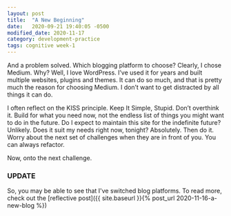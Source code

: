 ```yaml
---
layout: post
title:  "A New Beginning"
date:   2020-09-21 19:40:05 -0500
modified_date: 2020-11-17
category: development-practice
tags: cognitive week-1
---
```


And a problem solved. Which blogging platform to choose? Clearly, I chose Medium. Why? Well, I love WordPress. I’ve used it for years and built multiple websites, plugins and themes. It can do so much, and that is pretty much the reason for choosing Medium. I don’t want to get distracted by all things it can do.

I often reflect on the KISS principle. Keep It Simple, Stupid. Don’t overthink it. Build for what you need now, not the endless list of things you might want to do in the future. Do I expect to maintain this site for the indefinite future? Unlikely. Does it suit my needs right now, tonight? Absolutely. Then do it. Worry about the next set of challenges when they are in front of you. You can always refactor.

Now, onto the next challenge.

### UPDATE

So, you may be able to see that I've switched blog platforms. To read more, check out the [reflective post]({{ site.baseurl }}{% post_url 2020-11-16-a-new-blog %})